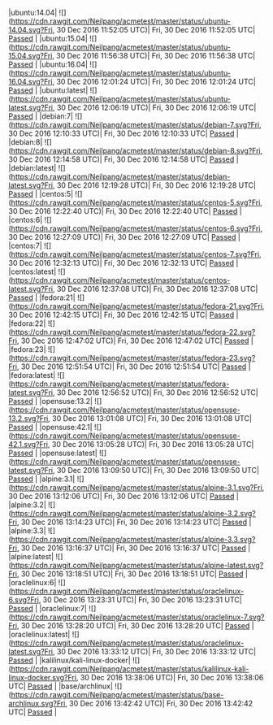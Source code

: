 |ubuntu:14.04| ![](https://cdn.rawgit.com/Neilpang/acmetest/master/status/ubuntu-14.04.svg?Fri, 30 Dec 2016 11:52:05 UTC)| Fri, 30 Dec 2016 11:52:05 UTC| [Passed](https://github.com/Neilpang/acmetest/blob/master/logs/ubuntu-14.04.out) |
|ubuntu:15.04| ![](https://cdn.rawgit.com/Neilpang/acmetest/master/status/ubuntu-15.04.svg?Fri, 30 Dec 2016 11:56:38 UTC)| Fri, 30 Dec 2016 11:56:38 UTC| [Passed](https://github.com/Neilpang/acmetest/blob/master/logs/ubuntu-15.04.out) |
|ubuntu:16.04| ![](https://cdn.rawgit.com/Neilpang/acmetest/master/status/ubuntu-16.04.svg?Fri, 30 Dec 2016 12:01:24 UTC)| Fri, 30 Dec 2016 12:01:24 UTC| [Passed](https://github.com/Neilpang/acmetest/blob/master/logs/ubuntu-16.04.out) |
|ubuntu:latest| ![](https://cdn.rawgit.com/Neilpang/acmetest/master/status/ubuntu-latest.svg?Fri, 30 Dec 2016 12:06:19 UTC)| Fri, 30 Dec 2016 12:06:19 UTC| [Passed](https://github.com/Neilpang/acmetest/blob/master/logs/ubuntu-latest.out) |
|debian:7| ![](https://cdn.rawgit.com/Neilpang/acmetest/master/status/debian-7.svg?Fri, 30 Dec 2016 12:10:33 UTC)| Fri, 30 Dec 2016 12:10:33 UTC| [Passed](https://github.com/Neilpang/acmetest/blob/master/logs/debian-7.out) |
|debian:8| ![](https://cdn.rawgit.com/Neilpang/acmetest/master/status/debian-8.svg?Fri, 30 Dec 2016 12:14:58 UTC)| Fri, 30 Dec 2016 12:14:58 UTC| [Passed](https://github.com/Neilpang/acmetest/blob/master/logs/debian-8.out) |
|debian:latest| ![](https://cdn.rawgit.com/Neilpang/acmetest/master/status/debian-latest.svg?Fri, 30 Dec 2016 12:19:28 UTC)| Fri, 30 Dec 2016 12:19:28 UTC| [Passed](https://github.com/Neilpang/acmetest/blob/master/logs/debian-latest.out) |
|centos:5| ![](https://cdn.rawgit.com/Neilpang/acmetest/master/status/centos-5.svg?Fri, 30 Dec 2016 12:22:40 UTC)| Fri, 30 Dec 2016 12:22:40 UTC| [Passed](https://github.com/Neilpang/acmetest/blob/master/logs/centos-5.out) |
|centos:6| ![](https://cdn.rawgit.com/Neilpang/acmetest/master/status/centos-6.svg?Fri, 30 Dec 2016 12:27:09 UTC)| Fri, 30 Dec 2016 12:27:09 UTC| [Passed](https://github.com/Neilpang/acmetest/blob/master/logs/centos-6.out) |
|centos:7| ![](https://cdn.rawgit.com/Neilpang/acmetest/master/status/centos-7.svg?Fri, 30 Dec 2016 12:32:13 UTC)| Fri, 30 Dec 2016 12:32:13 UTC| [Passed](https://github.com/Neilpang/acmetest/blob/master/logs/centos-7.out) |
|centos:latest| ![](https://cdn.rawgit.com/Neilpang/acmetest/master/status/centos-latest.svg?Fri, 30 Dec 2016 12:37:08 UTC)| Fri, 30 Dec 2016 12:37:08 UTC| [Passed](https://github.com/Neilpang/acmetest/blob/master/logs/centos-latest.out) |
|fedora:21| ![](https://cdn.rawgit.com/Neilpang/acmetest/master/status/fedora-21.svg?Fri, 30 Dec 2016 12:42:15 UTC)| Fri, 30 Dec 2016 12:42:15 UTC| [Passed](https://github.com/Neilpang/acmetest/blob/master/logs/fedora-21.out) |
|fedora:22| ![](https://cdn.rawgit.com/Neilpang/acmetest/master/status/fedora-22.svg?Fri, 30 Dec 2016 12:47:02 UTC)| Fri, 30 Dec 2016 12:47:02 UTC| [Passed](https://github.com/Neilpang/acmetest/blob/master/logs/fedora-22.out) |
|fedora:23| ![](https://cdn.rawgit.com/Neilpang/acmetest/master/status/fedora-23.svg?Fri, 30 Dec 2016 12:51:54 UTC)| Fri, 30 Dec 2016 12:51:54 UTC| [Passed](https://github.com/Neilpang/acmetest/blob/master/logs/fedora-23.out) |
|fedora:latest| ![](https://cdn.rawgit.com/Neilpang/acmetest/master/status/fedora-latest.svg?Fri, 30 Dec 2016 12:56:52 UTC)| Fri, 30 Dec 2016 12:56:52 UTC| [Passed](https://github.com/Neilpang/acmetest/blob/master/logs/fedora-latest.out) |
|opensuse:13.2| ![](https://cdn.rawgit.com/Neilpang/acmetest/master/status/opensuse-13.2.svg?Fri, 30 Dec 2016 13:01:08 UTC)| Fri, 30 Dec 2016 13:01:08 UTC| [Passed](https://github.com/Neilpang/acmetest/blob/master/logs/opensuse-13.2.out) |
|opensuse:42.1| ![](https://cdn.rawgit.com/Neilpang/acmetest/master/status/opensuse-42.1.svg?Fri, 30 Dec 2016 13:05:28 UTC)| Fri, 30 Dec 2016 13:05:28 UTC| [Passed](https://github.com/Neilpang/acmetest/blob/master/logs/opensuse-42.1.out) |
|opensuse:latest| ![](https://cdn.rawgit.com/Neilpang/acmetest/master/status/opensuse-latest.svg?Fri, 30 Dec 2016 13:09:50 UTC)| Fri, 30 Dec 2016 13:09:50 UTC| [Passed](https://github.com/Neilpang/acmetest/blob/master/logs/opensuse-latest.out) |
|alpine:3.1| ![](https://cdn.rawgit.com/Neilpang/acmetest/master/status/alpine-3.1.svg?Fri, 30 Dec 2016 13:12:06 UTC)| Fri, 30 Dec 2016 13:12:06 UTC| [Passed](https://github.com/Neilpang/acmetest/blob/master/logs/alpine-3.1.out) |
|alpine:3.2| ![](https://cdn.rawgit.com/Neilpang/acmetest/master/status/alpine-3.2.svg?Fri, 30 Dec 2016 13:14:23 UTC)| Fri, 30 Dec 2016 13:14:23 UTC| [Passed](https://github.com/Neilpang/acmetest/blob/master/logs/alpine-3.2.out) |
|alpine:3.3| ![](https://cdn.rawgit.com/Neilpang/acmetest/master/status/alpine-3.3.svg?Fri, 30 Dec 2016 13:16:37 UTC)| Fri, 30 Dec 2016 13:16:37 UTC| [Passed](https://github.com/Neilpang/acmetest/blob/master/logs/alpine-3.3.out) |
|alpine:latest| ![](https://cdn.rawgit.com/Neilpang/acmetest/master/status/alpine-latest.svg?Fri, 30 Dec 2016 13:18:51 UTC)| Fri, 30 Dec 2016 13:18:51 UTC| [Passed](https://github.com/Neilpang/acmetest/blob/master/logs/alpine-latest.out) |
|oraclelinux:6| ![](https://cdn.rawgit.com/Neilpang/acmetest/master/status/oraclelinux-6.svg?Fri, 30 Dec 2016 13:23:31 UTC)| Fri, 30 Dec 2016 13:23:31 UTC| [Passed](https://github.com/Neilpang/acmetest/blob/master/logs/oraclelinux-6.out) |
|oraclelinux:7| ![](https://cdn.rawgit.com/Neilpang/acmetest/master/status/oraclelinux-7.svg?Fri, 30 Dec 2016 13:28:20 UTC)| Fri, 30 Dec 2016 13:28:20 UTC| [Passed](https://github.com/Neilpang/acmetest/blob/master/logs/oraclelinux-7.out) |
|oraclelinux:latest| ![](https://cdn.rawgit.com/Neilpang/acmetest/master/status/oraclelinux-latest.svg?Fri, 30 Dec 2016 13:33:12 UTC)| Fri, 30 Dec 2016 13:33:12 UTC| [Passed](https://github.com/Neilpang/acmetest/blob/master/logs/oraclelinux-latest.out) |
|kalilinux/kali-linux-docker| ![](https://cdn.rawgit.com/Neilpang/acmetest/master/status/kalilinux-kali-linux-docker.svg?Fri, 30 Dec 2016 13:38:06 UTC)| Fri, 30 Dec 2016 13:38:06 UTC| [Passed](https://github.com/Neilpang/acmetest/blob/master/logs/kalilinux-kali-linux-docker.out) |
|base/archlinux| ![](https://cdn.rawgit.com/Neilpang/acmetest/master/status/base-archlinux.svg?Fri, 30 Dec 2016 13:42:42 UTC)| Fri, 30 Dec 2016 13:42:42 UTC| [Passed](https://github.com/Neilpang/acmetest/blob/master/logs/base-archlinux.out) |
